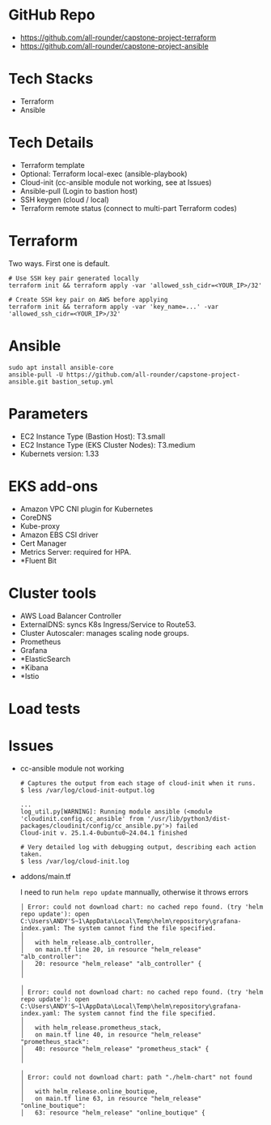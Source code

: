 # GitHub Repo

- https://github.com/all-rounder/capstone-project-terraform
- https://github.com/all-rounder/capstone-project-ansible

# Tech Stacks

- Terraform
- Ansible

# Tech Details

- Terraform template
- Optional: Terraform local-exec (ansible-playbook)
- Cloud-init (cc-ansible module not working, see at Issues)
- Ansible-pull (Login to bastion host)
- SSH keygen (cloud / local)
- Terraform remote status (connect to multi-part Terraform codes)

# Terraform

Two ways. First one is default.

```
# Use SSH key pair generated locally
terraform init && terraform apply -var 'allowed_ssh_cidr=<YOUR_IP>/32'

# Create SSH key pair on AWS before applying
terraform init && terraform apply -var 'key_name=...' -var 'allowed_ssh_cidr=<YOUR_IP>/32'
```

# Ansible

```
sudo apt install ansible-core
ansible-pull -U https://github.com/all-rounder/capstone-project-ansible.git bastion_setup.yml
```

# Parameters

- EC2 Instance Type (Bastion Host): T3.small
- EC2 Instance Type (EKS Cluster Nodes): T3.medium
- Kubernets version: 1.33

# EKS add-ons

- Amazon VPC CNI plugin for Kubernetes
- CoreDNS
- Kube-proxy
- Amazon EBS CSI driver
- Cert Manager
- Metrics Server: required for HPA.
- \*Fluent Bit

# Cluster tools

- AWS Load Balancer Controller
- ExternalDNS: syncs K8s Ingress/Service to Route53.
- Cluster Autoscaler: manages scaling node groups.
- Prometheus
- Grafana
- \*ElasticSearch
- \*Kibana
- \*Istio

# Load tests

# Issues

- cc-ansible module not working

  ```
  # Captures the output from each stage of cloud-init when it runs.
  $ less /var/log/cloud-init-output.log

  ...
  log_util.py[WARNING]: Running module ansible (<module 'cloudinit.config.cc_ansible' from '/usr/lib/python3/dist-packages/cloudinit/config/cc_ansible.py'>) failed
  Cloud-init v. 25.1.4-0ubuntu0~24.04.1 finished

  # Very detailed log with debugging output, describing each action taken.
  $ less /var/log/cloud-init.log
  ```

- addons/main.tf

  I need to run `helm repo update` mannually, otherwise it throws errors

  ```
  │ Error: could not download chart: no cached repo found. (try 'helm repo update'): open C:\Users\ANDY'S~1\AppData\Local\Temp\helm\repository\grafana-index.yaml: The system cannot find the file specified.
  │
  │   with helm_release.alb_controller,
  │   on main.tf line 20, in resource "helm_release" "alb_controller":
  │   20: resource "helm_release" "alb_controller" {
  │
  ╵
  ╷
  │ Error: could not download chart: no cached repo found. (try 'helm repo update'): open C:\Users\ANDY'S~1\AppData\Local\Temp\helm\repository\grafana-index.yaml: The system cannot find the file specified.
  │
  │   with helm_release.prometheus_stack,
  │   on main.tf line 40, in resource "helm_release" "prometheus_stack":
  │   40: resource "helm_release" "prometheus_stack" {
  │
  ╵
  ╷
  │ Error: could not download chart: path "./helm-chart" not found
  │
  │   with helm_release.online_boutique,
  │   on main.tf line 63, in resource "helm_release" "online_boutique":
  │   63: resource "helm_release" "online_boutique" {

  ```
